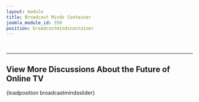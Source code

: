 ```yaml
---
layout: module
title: Broadcast Minds Container
joomla_module_id: 350
position: broadcastmindscontainer
---
```

<p>&nbsp;</p>
<hr />
<h2>View More Discussions About the Future of Online TV</h2>
{loadposition broadcastmindsslider}
